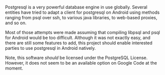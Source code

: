 Postgresql is a very powerful database engine in use globally. Several entities have tried to adapt a client for postgresql on Android using methods ranging from psql over ssh, to various java libraries, to web-based proxies, and so on.

Most of those attempts were made assuming that compiling libpsql and psql for Android would be too difficult. Although it was not exactly easy, and there are still some features to add, this project should enable interested parties to use postgresql in Android natively.

Note, this software _should_ be licensed under the PostgreSQL License. However, it does not seem to be an available option on Google Code at the moment.